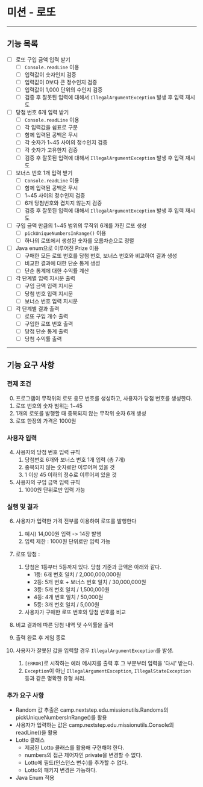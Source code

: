 # 미션 - 로또

---

## 기능 목록

- [ ] 로또 구입 금액 입력 받기
    - [ ] `Console.readLine` 이용
    - [ ] 입력값이 숫자인지 검증
    - [ ] 입력값이 0보다 큰 정수인지 검증
    - [ ] 입력값이 1,000 단위의 수인지 검증
    - [ ] 검증 후 잘못된 입력에 대해서 `IllegalArgumentException` 발생 후 입력 재시도

- [ ] 당첨 번호 6개 입력 받기
    - [ ] `Console.readLine` 이용
    - [ ] 각 입력값을 쉼표로 구분
    - [ ] 함께 입력된 공백은 무시
    - [ ] 각 숫자가 1~45 사이의 정수인지 검증
    - [ ] 각 숫자가 고유한지 검증
    - [ ] 검증 후 잘못된 입력에 대해서 `IllegalArgumentException` 발생 후 입력 재시도

- [ ] 보너스 번호 1개 입력 받기
    - [ ] `Console.readLine` 이용
    - [ ] 함께 입력된 공백은 무시
    - [ ] 1~45 사이의 정수인지 검증
    - [ ] 6개 당첨번호와 겹치지 않는지 검증
    - [ ] 검증 후 잘못된 입력에 대해서 `IllegalArgumentException` 발생 후 입력 재시도

- [ ] 구입 금액 만큼의 1~45 범위의 무작위 6개를 가진 로또 생성
    - [ ] `pickUniqueNumbersInRange()` 이용
    - [ ] 하나의 로또에서 생성된 숫자를 오름차순으로 정렬

- [ ] Java enum으로 이루어진 Prize 이용
    - [ ] 구매한 모든 로또 번호를 당첨 번호, 보너스 번호와 비교하여 결과 생성
    - [ ] 비교한 결과에 대한 단순 통계 생성
    - [ ] 단순 통계에 대한 수익률 계산

- [ ] 각 단계별 입력 지시문 출력
    - [ ] 구입 금액 입력 지시문
    - [ ] 당첨 번호 입력 지시문
    - [ ] 보너스 번호 입력 지시문

- [ ] 각 단계별 결과 출력
    - [ ] 로또 구입 개수 출력
    - [ ] 구입한 로또 번호 출력
    - [ ] 당첨 단순 통계 출력
    - [ ] 당첨 수익률 출력

---

## 기능 요구 사항

### 전제 조건

0. 프로그램이 무작위의 로또 응모 번호를 생성하고, 사용자가 당첨 번호를 생성한다.
1. 로또 번호의 숫자 범위는 1~45
2. 1개의 로또를 발행할 때 중복되지 않는 무작위 숫자 6개 생성
3. 로또 한장의 가격은 1000원

### 사용자 입력

4. 사용자의 당첨 번호 입력 규칙
    1. 당첨번호 6개와 보너스 번호 1개 입력 (총 7개)
    2. 중복되지 않는 숫자로만 이루어져 있을 것
    3. 1 이상 45 이하의 정수로 이루어져 있을 것
5. 사용자의 구입 금액 입력 규칙
    1. 1000원 단위로만 입력 가능

### 실행 및 결과

6. 사용자가 입력한 가격 전부를 이용하여 로또를 발행한다
    1. 예시) 14,000원 입력 -> 14장 발행
    2. 입력 제한 : 1000원 단위로만 입력 가능

7. 로또 당첨 :
    1. 당첨은 1등부터 5등까지 있다. 당첨 기준과 금액은 아래와 같다.
        - 1등: 6개 번호 일치 / 2,000,000,000원
        - 2등: 5개 번호 + 보너스 번호 일치 / 30,000,000원
        - 3등: 5개 번호 일치 / 1,500,000원
        - 4등: 4개 번호 일치 / 50,000원
        - 5등: 3개 번호 일치 / 5,000원
    2. 사용자가 구매한 로또 번호와 당첨 번호를 비교
8. 비교 결과에 따른 당첨 내역 및 수익률을 출력
9. 출력 완료 후 게임 종료
10. 사용자가 잘못된 값을 입력할 경우 `IllegalArgumentException`를 발생.
    1. `[ERROR]`로 시작하는 에러 메시지를 출력 후 그 부분부터 입력을 '다시' 받는다.
    2. `Exception`이 아닌 `IllegalArgumentException`, `IllegalStateException` 등과 같은 명확한 유형 처리.

### 추가 요구 사항

- Random 값 추출은 camp.nextstep.edu.missionutils.Randoms의 pickUniqueNumbersInRange()를 활용
- 사용자가 입력하는 값은 camp.nextstep.edu.missionutils.Console의 readLine()을 활용
- Lotto 클래스
    - 제공된 Lotto 클래스를 활용해 구현해야 한다.
    - numbers의 접근 제어자인 private을 변경할 수 없다.
    - Lotto에 필드(인스턴스 변수)를 추가할 수 없다.
    - Lotto의 패키지 변경은 가능하다.
- Java Enum 적용

